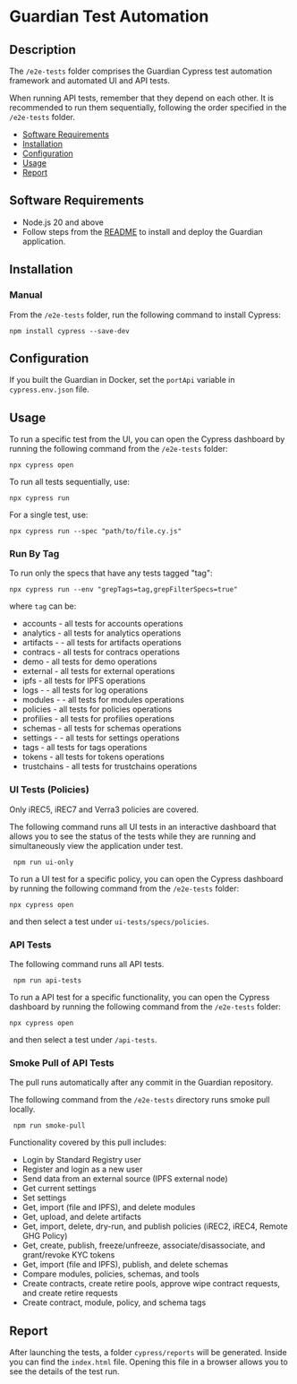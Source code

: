 # Guardian Test Automation

## Description
The `/e2e-tests` folder comprises the Guardian Cypress test automation framework and automated UI and API tests.

When running API tests, remember that they depend on each other. It is recommended to run them sequentially, following the order specified in the `/e2e-tests` folder.

- [Software Requirements](#software-requirements)
- [Installation](#installation)
- [Configuration](#installation)
- [Usage](#usage)
- [Report](#report)

## Software Requirements
- Node.js 20 and above
- Follow steps from the [README](https://github.com/hashgraph/guardian/blob/main/README.md) to install and deploy the Guardian application.

## Installation

### Manual
From the `/e2e-tests` folder, run the following command to install Cypress:

`npm install cypress --save-dev`

## Configuration

If you built the Guardian in Docker, set the `portApi` variable in `cypress.env.json` file.

## Usage

To run a specific test from the UI, you can open the Cypress dashboard by running the following command from the `/e2e-tests` folder:

`npx cypress open`

To run all tests sequentially, use:

`npx cypress run`

For a single test, use:

`npx cypress run --spec "path/to/file.cy.js"`

### Run By Tag
To run only the specs that have any tests tagged "tag":

`npx cypress run --env "grepTags=tag,grepFilterSpecs=true"`

where `tag` can be:
- accounts - all tests for accounts operations
- analytics - all tests for analytics operations
- artifacts - - all tests for artifacts operations
- contracs - all tests for contracs operations
- demo - all tests for demo operations
- external - all tests for external operations
- ipfs - all tests for IPFS operations
- logs - - all tests for log operations
- modules - - all tests for modules operations
- policies - all tests for policies operations
- profilies - all tests for profilies operations
- schemas - all tests for schemas operations
- settings - - all tests for settings operations
- tags - all tests for tags operations
- tokens - all tests for tokens operations
- trustchains - all tests for trustchains operations

### UI Tests (Policies)

Only iREC5, iREC7 and Verra3 policies are covered.

The following command runs all UI tests in an interactive dashboard that allows you to see the status of the tests while they are running and simultaneously view the application under test.

   ```shell
    npm run ui-only
   ```

To run a UI test for a specific policy, you can open the Cypress dashboard by running the following command from the `/e2e-tests` folder:

`npx cypress open`

and then select a test under `ui-tests/specs/policies`.

### API Tests

The following command runs all API tests.

   ```shell
    npm run api-tests
   ```

To run a API test for a specific functionality, you can open the Cypress dashboard by running the following command from the `/e2e-tests` folder:

`npx cypress open`

and then select a test under `/api-tests`.

### Smoke Pull of API Tests

The pull runs automatically after any commit in the Guardian repository.

The following command from the `/e2e-tests` directory runs smoke pull locally.

   ```shell
    npm run smoke-pull
   ```

Functionality covered by this pull includes:

- Login by Standard Registry user
- Register and login as a new user
- Send data from an external source (IPFS external node)
- Get current settings
- Set settings
- Get, import (file and IPFS), and delete modules
- Get, upload, and delete artifacts
- Get, import, delete, dry-run, and publish policies (iREC2, iREC4, Remote GHG Policy)
- Get, create, publish, freeze/unfreeze, associate/disassociate, and grant/revoke KYC tokens
- Get, import (file and IPFS), publish, and delete schemas
- Compare modules, policies, schemas, and tools
- Create contracts, create retire pools, approve wipe contract requests, and create retire requests
- Create contract, module, policy, and schema tags

## Report

After launching the tests, a folder `cypress/reports` will be generated. Inside you can find the `index.html` file. Opening this file in a browser allows you to see the details of the test run.
